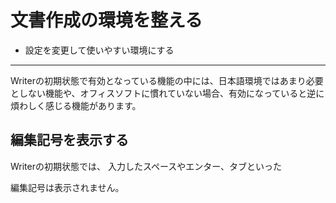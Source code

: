 # 文書作成の環境を整える

- 設定を変更して使いやすい環境にする

----

Writerの初期状態で有効となっている機能の中には、日本語環境ではあまり必要としない機能や、オフィスソフトに慣れていない場合、有効になっていると逆に煩わしく感じる機能があります。









## 編集記号を表示する


Writerの初期状態では、
入力したスペースやエンター、タブといった

編集記号は表示されません。

##
